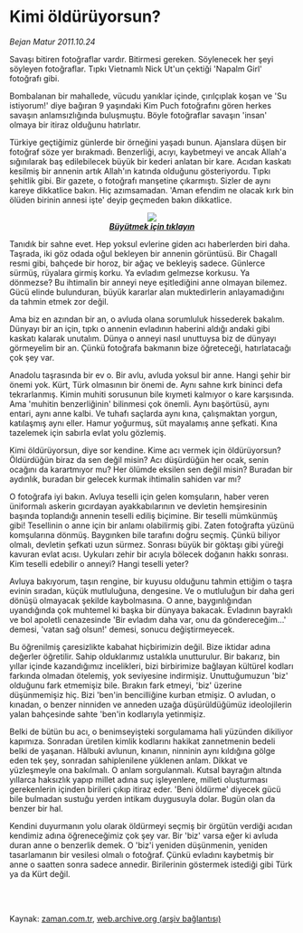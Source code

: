 # Kimi öldürüyorsun?

*Bejan Matur 2011.10.24*

<td class="columnist-detail">
<p>Savaşı bitiren fotoğraflar vardır. Bitirmesi gereken. Söylenecek her şeyi söyleyen fotoğraflar. Tıpkı Vietnamlı Nick Ut'un çektiği 'Napalm Girl' fotoğrafı gibi.</p>
<p>
<div id="haberMetinDiv">
<p>Bombalanan bir mahallede, vücudu yanıklar içinde, çırılçıplak koşan ve 'Su istiyorum!' diye bağıran 9 yaşındaki Kim Puch fotoğrafını gören herkes savaşın anlamsızlığında buluşmuştu. Böyle fotoğraflar savaşın 'insan' olmaya bir itiraz olduğunu hatırlatır.
<p>Türkiye geçtiğimiz günlerde bir örneğini yaşadı bunun. Ajanslara düşen bir fotoğraf söze yer bırakmadı. Benzerliği, acıyı, kaybetmeyi ve ancak Allah'a sığınılarak baş edilebilecek büyük bir kederi anlatan bir kare. Acıdan kaskatı kesilmiş bir annenin artık Allah'ın katında olduğunu gösteriyordu. Tıpkı şehitlik gibi. Bir gazete, o fotoğrafı manşetine çıkarmıştı. Sizler de aynı kareye dikkatlice bakın. Hiç azımsamadan. 'Aman efendim ne olacak kırk bin ölüden birinin annesi işte' deyip geçmeden bakın dikkatlice.
<p>
<p align="center">
<a href="http://web.archive.org/web/20111227100440/http://medya.zaman.com.tr/2011/10/24/sehit-annesi-b.jpg" target="_blank"><img border="0" src="http://web.archive.org/web/20111227100440im_/http://medya.zaman.com.tr/2011/10/24/sehit-annesi.jpg"/><br/>
<b><i>Büyütmek için tıklayın</i></b></a>
<p>Tanıdık bir sahne evet. Hep yoksul evlerine giden acı haberlerden biri daha. Taşrada, iki göz odada oğul bekleyen bir annenin görüntüsü. Bir Chagall resmi gibi, bahçede bir horoz, bir ağaç ve bekleyiş sadece. Günlerce sürmüş, rüyalara girmiş korku. Ya evladım gelmezse korkusu. Ya dönmezse? Bu ihtimalin bir anneyi neye eşitlediğini anne olmayan bilemez. Gücü elinde bulunduran, büyük kararlar alan muktedirlerin anlayamadığını da tahmin etmek zor değil.
<p>Ama biz en azından bir an, o avluda olana sorumluluk hissederek bakalım. Dünyayı bir an için, tıpkı o annenin evladının haberini aldığı andaki gibi kaskatı kalarak unutalım. Dünya o anneyi nasıl unuttuysa biz de dünyayı görmeyelim bir an. Çünkü fotoğrafa bakmanın bize öğreteceği, hatırlatacağı çok şey var.
<p>Anadolu taşrasında bir ev o. Bir avlu, avluda yoksul bir anne. Hangi şehir bir önemi yok. Kürt, Türk olmasının bir önemi de. Aynı sahne kırk bininci defa tekrarlanmış. Kimin muhiti sorusunun bile kıymeti kalmıyor o kare karşısında. Ama 'muhitin benzerliğinin' bilinmesi çok önemli. Aynı başörtüsü, aynı entari, aynı anne kalbi. Ve tuhafı saçlarda aynı kına, çalışmaktan yorgun, katılaşmış aynı eller. Hamur yoğurmuş, süt mayalamış anne şefkati. Kına tazelemek için sabırla evlat yolu gözlemiş.
<p>Kimi öldürüyorsun, diye sor kendine. Kime acı vermek için öldürüyorsun? Öldürdüğün biraz da sen değil misin? Acı düşürdüğün her ocak, senin ocağını da karartmıyor mu? Her ölümde eksilen sen değil misin? Buradan bir aydınlık, buradan bir gelecek kurmak ihtimalin sahiden var mı?
<p>O fotoğrafa iyi bakın. Avluya teselli için gelen komşuların, haber veren üniformalı askerin gıcırdayan ayakkabılarının ve devletin hemşiresinin başında toplandığı annenin teselli ediliş biçimine. Bir teselli mümkünmüş gibi! Tesellinin o anne için bir anlamı olabilirmiş gibi. Zaten fotoğrafta yüzünü komşularına dönmüş. Baygınken bile tarafını doğru seçmiş. Çünkü biliyor olmalı, devletin şefkati uzun sürmez. Sonrası büyük bir göktaşı gibi yüreği kavuran evlat acısı. Uykuları zehir bir acıyla bölecek doğanın hakkı sonrası. Kim teselli edebilir o anneyi? Hangi teselli yeter?
<p>Avluya bakıyorum, taşın rengine, bir kuyusu olduğunu tahmin ettiğim o taşra evinin sıradan, küçük mutluluğuna, dengesine. Ve o mutluluğun bir daha geri dönüşü olmayacak şekilde kaybolmasına. O anne, baygınlığından uyandığında çok muhtemel ki başka bir dünyaya bakacak. Evladının bayraklı ve bol apoletli cenazesinde 'Bir evladım daha var, onu da göndereceğim...' demesi, 'vatan sağ olsun!' demesi, sonucu değiştirmeyecek.
<p>Bu öğrenilmiş çaresizlikte kabahat hiçbirimizin değil. Bize iktidar adına değerler öğretilir. Sahip olduklarımız ustalıkla unutturulur. Bir bakarız, bin yıllar içinde kazandığımız incelikleri, bizi birbirimize bağlayan kültürel kodları farkında olmadan ötelemiş, yok seviyesine indirmişiz. Unuttuğumuzun 'biz' olduğunu fark etmemişiz bile. Bırakın fark etmeyi, 'biz' üzerine düşünmemişiz hiç. Bizi 'ben'in bencilliğine kurban etmişiz. O avludan, o kınadan, o benzer ninniden ve anneden uzağa düşürüldüğümüz ideolojilerin yalan bahçesinde sahte 'ben'in kodlarıyla yetinmişiz.
<p>Belki de bütün bu acı, o benimseyişteki sorgulamama hali yüzünden dikiliyor kapımıza. Sonradan üretilen kimlik kodlarını hakikat zannetmenin bedeli belki de yaşanan. Hâlbuki avlunun, kınanın, ninninin aynı kıldığına gölge eden tek şey, sonradan sahiplenilene yüklenen anlam. Dikkat ve yüzleşmeyle ona bakılmalı. O anlam sorgulanmalı. Kutsal bayrağın altında yıllarca haksızlık yapıp millet adına suç işleyenlere, milleti oluşturması gerekenlerin içinden birileri çıkıp itiraz eder. 'Beni öldürme' diyecek gücü bile bulmadan sustuğu yerden intikam duygusuyla dolar. Bugün olan da benzer bir hal.
<p>Kendini duyurmanın yolu olarak öldürmeyi seçmiş bir örgütün verdiği acıdan kendimiz adına öğreneceğimiz çok şey var. Bir 'biz' varsa eğer ki avluda duran anne o benzerlik demek. O 'biz'i yeniden düşünmenin, yeniden tasarlamanın bir vesilesi olmalı o fotoğraf. Çünkü evladını kaybetmiş bir anne o saatten sonra sadece annedir. Birilerinin göstermek istediği gibi Türk ya da Kürt değil. </p></p></p></p></p></p></p></p></p></p></p></p></p></div>
</p>


<p><br>
		 </br></p></td>

Kaynak: [zaman.com.tr](http://zaman.com.tr/yazar.do?yazino=1194177), [web.archive.org (arşiv bağlantısı)](http://web.archive.org/web/20111227100440/http://www.zaman.com.tr:80/yazar.do?yazino=1194177)
